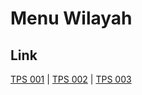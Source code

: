 # Menu Wilayah

## Link

[TPS 001](https://github.com/gigit-pemilu/pemilu-2024-82-maluku-utara/tree/main/pileg-dpr/hitung-suara/sub/82-maluku-utara/sub/02-halmahera-tengah/sub/03-pulau-gebe/sub/2007-elfanun/sub/001-tps)
 | 
[TPS 002](https://github.com/gigit-pemilu/pemilu-2024-82-maluku-utara/tree/main/pileg-dpr/hitung-suara/sub/82-maluku-utara/sub/02-halmahera-tengah/sub/03-pulau-gebe/sub/2007-elfanun/sub/002-tps)
 | 
[TPS 003](https://github.com/gigit-pemilu/pemilu-2024-82-maluku-utara/tree/main/pileg-dpr/hitung-suara/sub/82-maluku-utara/sub/02-halmahera-tengah/sub/03-pulau-gebe/sub/2007-elfanun/sub/003-tps)


